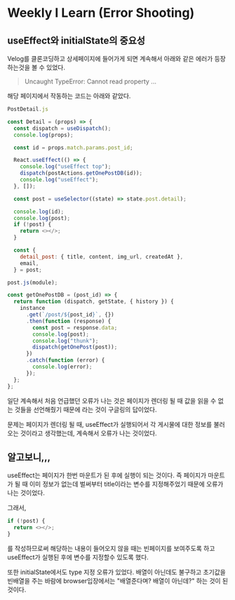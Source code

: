# Weekly I Learn (Error Shooting)

## useEffect와 initialState의 중요성

Velog를 클론코딩하고 상세페이지에 들어가게 되면 계속해서 아래와 같은 에러가 등장하는것을 볼 수 있었다.

> Uncaught TypeError: Cannot read property ...

해당 페이지에서 작동하는 코드는 아래와 같았다.

```javascript
PostDetail.js

const Detail = (props) => {
  const dispatch = useDispatch();
  console.log(props);

  const id = props.match.params.post_id;

  React.useEffect(() => {
    console.log("useEffect top");
    dispatch(postActions.getOnePostDB(id));
    console.log("useEffect");
  }, []);

  const post = useSelector((state) => state.post.detail);

  console.log(id);
  console.log(post);
  if (!post) {
    return <></>;
  }

  const {
    detail_post: { title, content, img_url, createdAt },
    email,
  } = post;
```

```javascript
post.js(module);

const getOnePostDB = (post_id) => {
  return function (dispatch, getState, { history }) {
    instance
      .get(`/post/${post_id}`, {})
      .then(function (response) {
        const post = response.data;
        console.log(post);
        console.log("thunk");
        dispatch(getOnePost(post));
      })
      .catch(function (error) {
        console.log(error);
      });
  };
};
```

일단 계속해서 처음 언급했던 오류가 나는 것은 페이지가 렌더링 될 때 값을 읽을 수 없는 것들을 선언해줬기 때문에 라는 것이 구글링의 답이었다.

문제는 페이지가 렌더링 될 때, useEffect가 실행되어서 각 게시물에 대한 정보를 불러오는 것이라고 생각했는데, 계속해서 오류가 나는 것이었다.

## 알고보니,,,

useEffect는 페이지가 한번 마운트가 된 후에 실행이 되는 것이다. 즉 페이지가 마운트가 될 때 이미 정보가 없는데 벌써부터 title이라는 변수를 지정해주었기 때문에 오류가 나는 것이었다.

그래서,

```javascript
if (!post) {
  return <></>;
}
```

를 작성하므로써 해당하는 내용이 들어오지 않을 때는 빈페이지를 보여주도록 하고 useEffect가 실행된 후에 변수를 지정할수 있도록 했다.

또한 initialState에서도 type 지정 오류가 있었다. 배열이 아닌데도 불구하고 초기값을 빈배열을 주는 바람에 browser입장에서는 "배열준다며? 배열이 아닌데?" 하는 것이 된것이다.
